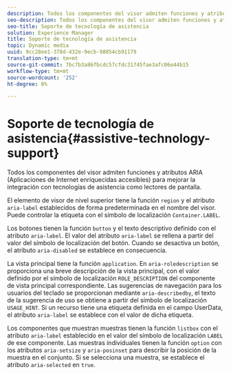 ```yaml
---
description: Todos los componentes del visor admiten funciones y atributos ARIA (Aplicaciones de Internet enriquecidas accesibles) para mejorar la integración con tecnologías de asistencia como lectores de pantalla.
seo-description: Todos los componentes del visor admiten funciones y atributos ARIA (Aplicaciones de Internet enriquecidas accesibles) para mejorar la integración con tecnologías de asistencia como lectores de pantalla.
seo-title: Soporte de tecnología de asistencia
solution: Experience Manager
title: Soporte de tecnología de asistencia
topic: Dynamic media
uuid: 9cc28ee1-378d-432e-9ecb-98054cb91179
translation-type: tm+mt
source-git-commit: 7bc7b3a86fbcdc57cfdc31745fae3afc06e44b15
workflow-type: tm+mt
source-wordcount: '252'
ht-degree: 0%

---
```



# Soporte de tecnología de asistencia{#assistive-technology-support}

Todos los componentes del visor admiten funciones y atributos ARIA (Aplicaciones de Internet enriquecidas accesibles) para mejorar la integración con tecnologías de asistencia como lectores de pantalla.

El elemento de visor de nivel superior tiene la función `region` y el atributo `aria-label` establecidos de forma predeterminada en el nombre del visor. Puede controlar la etiqueta con el símbolo de localización `Container.LABEL`.

Los botones tienen la función `button` y el texto descriptivo definido con el atributo `aria-label`. El valor del atributo `aria-label` se rellena a partir del valor del símbolo de localización del botón. Cuando se desactiva un botón, el atributo `aria-disabled` se establece en consecuencia.

La vista principal tiene la función `application`. En `aria-roledescription` se proporciona una breve descripción de la vista principal, con el valor definido por el símbolo de localización `ROLE_DESCRIPTION` del componente de vista principal correspondiente. Las sugerencias de navegación para los usuarios del teclado se proporcionan mediante `aria-describedby`, el texto de la sugerencia de uso se obtiene a partir del símbolo de localización `USAGE_HINT`. Si un recurso tiene una etiqueta definida en el campo UserData, el atributo `aria-label` se establece con el valor de dicha etiqueta.

Los componentes que muestran muestras tienen la función `listbox` con el atributo `aria-label` establecido en el valor del símbolo de localización `LABEL` de ese componente. Las muestras individuales tienen la función `option` con los atributos `aria-setsize` y `aria-posinset` para describir la posición de la muestra en el conjunto. Si se selecciona una muestra, se establece el atributo `aria-selected` en `true`.
